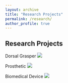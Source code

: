 ```yaml
---
layout: archive
title: "Research Projects"
permalink: /research/
author_profile: true
---
```

## Research Projects
Dorsal Grasper
<img src="/files/research/1.jpg"><br>


Prosthetic
<img src="/files/research/2.jpg"><br>


Biomedical Device
<img src="/files/research/3.jpg"><br>

